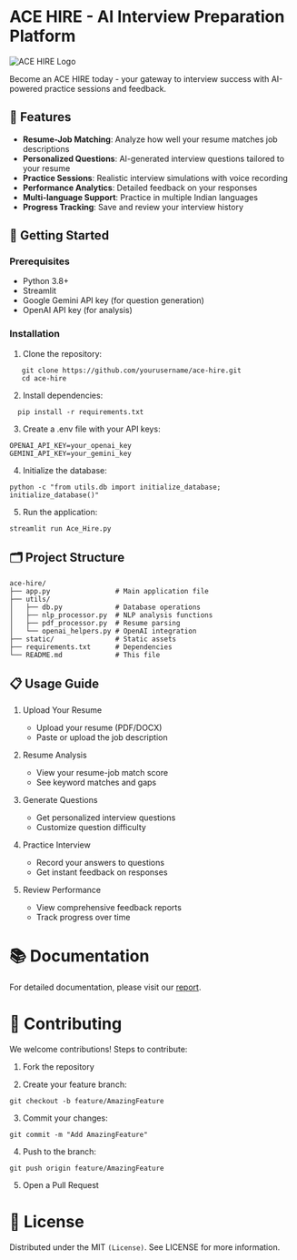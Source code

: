 # ACE HIRE - AI Interview Preparation Platform

![ACE HIRE Logo](https://via.placeholder.com/150x50?text=ACE+HIRE)

Become an ACE HIRE today - your gateway to interview success with AI-powered practice sessions and feedback.

## 🌟 Features

- **Resume-Job Matching**: Analyze how well your resume matches job descriptions
- **Personalized Questions**: AI-generated interview questions tailored to your resume
- **Practice Sessions**: Realistic interview simulations with voice recording
- **Performance Analytics**: Detailed feedback on your responses
- **Multi-language Support**: Practice in multiple Indian languages
- **Progress Tracking**: Save and review your interview history

## 🚀 Getting Started

### Prerequisites

- Python 3.8+
- Streamlit
- Google Gemini API key (for question generation)
- OpenAI API key (for analysis)

### Installation

1. Clone the repository:
```
   git clone https://github.com/yourusername/ace-hire.git
   cd ace-hire
```

2. Install dependencies:
```
  pip install -r requirements.txt
```

3. Create a .env file with your API keys:
```
OPENAI_API_KEY=your_openai_key
GEMINI_API_KEY=your_gemini_key
```

4. Initialize the database:
```
python -c "from utils.db import initialize_database; initialize_database()"
```

5. Run the application:
```
streamlit run Ace_Hire.py
```

## 🗂️ Project Structure
    ace-hire/
    ├── app.py                # Main application file
    ├── utils/
    │   ├── db.py             # Database operations
    │   ├── nlp_processor.py  # NLP analysis functions
    │   ├── pdf_processor.py  # Resume parsing
    │   └── openai_helpers.py # OpenAI integration
    ├── static/               # Static assets
    ├── requirements.txt      # Dependencies
    └── README.md             # This file

## 📋 Usage Guide
1. Upload Your Resume
    - Upload your resume (PDF/DOCX)
    - Paste or upload the job description

2. Resume Analysis
    - View your resume-job match score
    - See keyword matches and gaps

3. Generate Questions
    - Get personalized interview questions
    - Customize question difficulty

4. Practice Interview
    - Record your answers to questions
    - Get instant feedback on responses

5. Review Performance
    - View comprehensive feedback reports
    - Track progress over time

# 📚 Documentation
For detailed documentation, please visit our [report](https://docs.google.com/document/d/1Ya14k2mQhb7dpngNkGItMhwa9rPPxyGOU7FP-cOv6OI/edit?usp=sharing).

# 🤝 Contributing
We welcome contributions!
Steps to contribute:

1. Fork the repository

2. Create your feature branch:
```
git checkout -b feature/AmazingFeature
```
3. Commit your changes:
```
git commit -m "Add AmazingFeature"
```
4. Push to the branch:
```
git push origin feature/AmazingFeature
```
5. Open a Pull Request

# 📜 License
Distributed under the MIT `(License)`. See LICENSE for more information.
